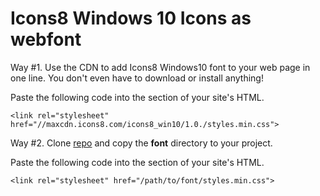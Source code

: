 # Icons8 Windows 10 Icons as webfont

Way #1. Use the CDN to add Icons8 Windows10 font to your web page in one line. You don't even have to download or install anything!

Paste the following code into the <head> section of your site's HTML.
```
<link rel="stylesheet" href="//maxcdn.icons8.com/icons8_win10/1.0./styles.min.css">
```


Way #2. Clone [repo](https://github.com/icons8/windows-10-icons/) and copy the **font** directory to your project.

Paste the following code into the <head> section of your site's HTML.

```
<link rel="stylesheet" href="/path/to/font/styles.min.css">
```
